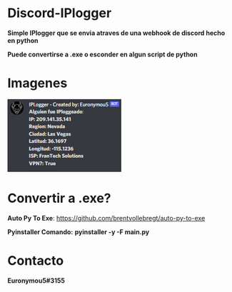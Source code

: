 # Discord-IPlogger
**Simple IPlogger que se envia atraves de una webhook de discord hecho en python**

**Puede convertirse a .exe o esconder en algun script de python**

# Imagenes
![image.png](https://github.com/Euronymou5/Discord-IPlogger/blob/main/image.png?raw=true)

# Convertir a .exe?
**Auto Py To Exe**: https://github.com/brentvollebregt/auto-py-to-exe

**Pyinstaller Comando:** **pyinstaller -y -F main.py**

# Contacto
**Euronymou5#3155**
